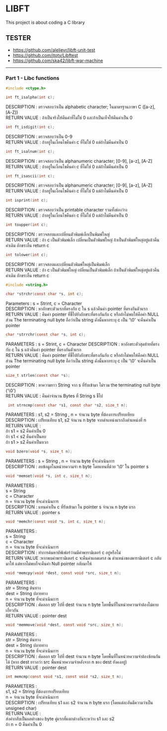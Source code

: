 # LIBFT
This project is about coding a C library

## TESTER
- https://github.com/alelievr/libft-unit-test
- https://github.com/jtoty/Libftest
- https://github.com/ska42/libft-war-machine 

***
### Part 1 - Libc functions

```c
#include <ctype.h>
```

```c
int	ft_isalpha(int c);
```

DESCRIPTION	: ตรวจสอบว่าเป็น alphabetic character; ในมาตรฐานภาษา C ([a-z], [A-Z])<br/>
RETURN VALUE	: ถ้าเป็นจริงให้คืนค่าที่ไม่ใช่ 0 และถ้าเป็นเท็จให้คืนค่าเป็น 0<br/>

```c
int ft_isdigit(int c);
```

DESCRIPTION	: ตรวจสอบว่าเป็น 0-9<br/>
RETURN VALUE	: ถ้าอยู่ในเงื่อนไขคืนค่า c ที่ไม่ใช่ 0 แต่ถ้าไม่คืนค่าเป็น 0<br/>

```c
int ft_isalnum(int c);
```

DESCRIPTION		: ตรวจสอบว่าเป็น alphanumeric character; [0-9], [a-z], [A-Z] <br/>
RETURN VALUE	: ถ้าอยู่ในเงื่อนไขคืนค่า c ที่ไม่ใช่ 0 แต่ถ้าไม่คืนค่าเป็น 0<br/>

```c
int ft_isascii(int c);
```

DESCRIPTION		: ตรวจสอบว่าเป็น alphanumeric character; [0-9], [a-z], [A-Z] <br/>
RETURN VALUE	: ถ้าอยู่ในเงื่อนไขคืนค่า c ที่ไม่ใช่ 0 แต่ถ้าไม่คืนค่าเป็น 0<br/>

```c
int isprint(int c);
```

DESCRIPTION	: ตรวจสอบว่าเป็น printable character รวมทั้งช่องว่าง<br/>
RETURN VALUE	: ถ้าอยู่ในเงื่อนไขคืนค่า c ที่ไม่ใช่ 0 แต่ถ้าไม่คืนค่าเป็น 0<br/>

```c
int toupper(int c);
```

DESCRIPTION	: ตรวจสอบและเปลี่ยนตัวพิมพ์เล็กเป็นพิมพ์ใหญ่<br/>
RETURN VALUE	: ถ้า c เป็นตัวพิมพ์เล็ก เปลี่ยนเป็นตัวพิมพ์ใหญ่ ถ้าเป็นตัวพิมพ์ใหญ่อยู่แล้วคืนค่าเดิม อักขระอื่น return c<br/>

```c
int tolower(int c);
```

DESCRIPTION	: ตรวจสอบและเปลี่ยนตัวพิมพ์ใหญ่เป็นพิมพ์เล็ก<br/>
RETURN VALUE	: ถ้า c เป็นตัวพิมพ์ใหญ่ เปลี่ยนเป็นตัวพิมพ์เล็ก ถ้าเป็นตัวพิมพ์ใหญ่อยู่แล้วคืนค่าเดิม อักขระอื่น return c<br/>

```c
#include <string.h>
```

```c
char *strchr(const char *s, int c);
```

Parameters 	: s = Strint, c = Character<br/>
DESCRIPTION	: หาอักขระตัวแรกที่ตรงกับ c ใน s แล้วคืนค่า pointer ที่ตรงกันตัวแรก<br/>
RETURN VALUE	: คืนค่า pointer ที่ชี้ไปยังอักขระที่ตรงกันกับ c หรือถ้าไม่พบให้คือค่า NULL ส่วน The terminating null byte ถือว่าเป็น string ดังนั้นหากระบุ c เป็น '\0' จะคืนค่าเป็น pointer <br/>

```c
char *strrchr(const char *s, int c);
```

PARAMETERS	: s = Strint, c = Character
DESCRIPTION	: หาอักขระตัวสุดท้ายที่ตรงกับ c ใน s แล้วคืนค่า pointer ที่ตรงกันตัวแรก<br/>
RETURN VALUE	: คืนค่า pointer ที่ชี้ไปยังอักขระที่ตรงกันกับ c หรือถ้าไม่พบให้คือค่า NULL ส่วน The terminating null byte ถือว่าเป็น string ดังนั้นหากระบุ c เป็น '\0' จะคืนค่าเป็น pointer <br/>

```c
size_t strlen(const char *s);
```

DESCRIPTION	: หาความยาว String จาก s ที่รับเข้ามา ไม่รวม the terminating null byte ('\0')<br/>
RETURN VALUE	: คืนค่าจำนวน Bytes ที่ String s ชี้ไป<br/>

```c
 int strncmp(const char *s1, const char *s2, size_t n);
```

PARAMETERS		: s1, s2 = String , n = จำนวน byte ที่ต้องการเปรียบเทียบ<br/>
DESCRIPTION		: เปรียบเทียบ s1, s2 จำนวน n byte จากตำแหน่งแรกถึงตำแหน่งที่ n <br/>
RETURN VALUE	: <br/>
	ถ้า s1 = s2 คืนค่าเป็น 0<br/>
	ถ้า s1 < s2 คืนค่าเป็นลบ<br/>
	ถ้า s1 > s2 คืนค่าเป็นบวก<br/>

```c
void bzero(void *s, size_t n);
```

PARAMETERS	: s = String , n = จำนวน byte ที่จะดำเนินการ<br/>
DESCRIPTION	: ลบข้อมูลในหน่วยความจำ n byte โดยแทนที่ด้วย '\0' ใน pointer s <br/>

```c
void *memset(void *s, int c, size_t n);
```

PARAMETERS	: <br/>
	s = String<br/>
	c = Character<br/>
	n = จำนวน byte ที่จะดำเนินการ<br/>
DESCRIPTION	:  แทนค่าเป็น c ที่รับเข้ามา ใน pointer s จำนวน n byte แรก<br/>
RETURN VALUE	: pointer s<br/>

```c
void *memchr(const void *s, int c, size_t n);
```

PARAMETERS	: <br/>
	s = String<br/>
	c = Character<br/>
	n = จำนวน byte ที่จะดำเนินการ<br/>
DESCRIPTION	:  ทำการค้นหาบัฟเฟอร์ว่ามมีค่าพารามิเตอร์ c อยู่หรือไม่ <br/>
RETURN VALUE	:หากพบค่าพารามิเตอร์ c จะคืนค่าแอดเดรส ณ ตำแหน่งของพารามิเตอร์ c กลับมาให้ แต่หากไม่พบก็จะคืนค่า Null pointer กลับมาให้<br/>

```c
void *memcpy(void *dest, const void *src, size_t n);
```

PARAMETERS	: <br/>
	str = String ต้นทาง<br/>
	dest = String ปลายทาง<br/>
	n = จำนวน byte ที่จะดำเนินการ<br/>
DESCRIPTION	:  คัดลอก str ไปที่ dest จำนวน n byte โดยพื้นที่ในหน่วยความจำต้องไม่คาบเกี่ยวกัน<br/>
RETURN VALUE	: pointer dest<br/>

```c
void *memmove(void *dest, const void *src, size_t n);
```

PARAMETERS	: <br/>
	str = String ต้นทาง<br/>
	dest = String ปลายทาง<br/>
	n = จำนวน byte ที่จะดำเนินการ<br/>
DESCRIPTION	:  คัดลอก str ไปที่ dest จำนวน n byte โดยพื้นที่ในหน่วยความจำต้องซ้อนกันได้ (หาก dest ยาวกว่า src พื้นหน่วยความจำหลังจาก n ของ dest ยังคงอยู่)<br/>
RETURN VALUE	: pointer dest<br/>

```c
int memcmp(const void *s1, const void *s2, size_t n);
```

PARAMETERS	: <br/>
	s1, s2 = String ที่ต้องการเปรียบเทียบ<br/>
	n = จำนวน byte ที่จะดำเนินการ<br/>
DESCRIPTION	:  เปรียบเทียบ s1 และ s2 จำนวน n byte แรก (โดยแต่ละอันตีความว่าเป็น unsigned char) <br/>
RETURN VALUE	: <br/>
	ส่งค่ากลับเป็นผลต่างของ byte คู่แรกที่แตกต่างกันระหว่าง s1 และ s2 <br/>
	ถ้า n = 0 คืนค่าเป็น 0<br/>
